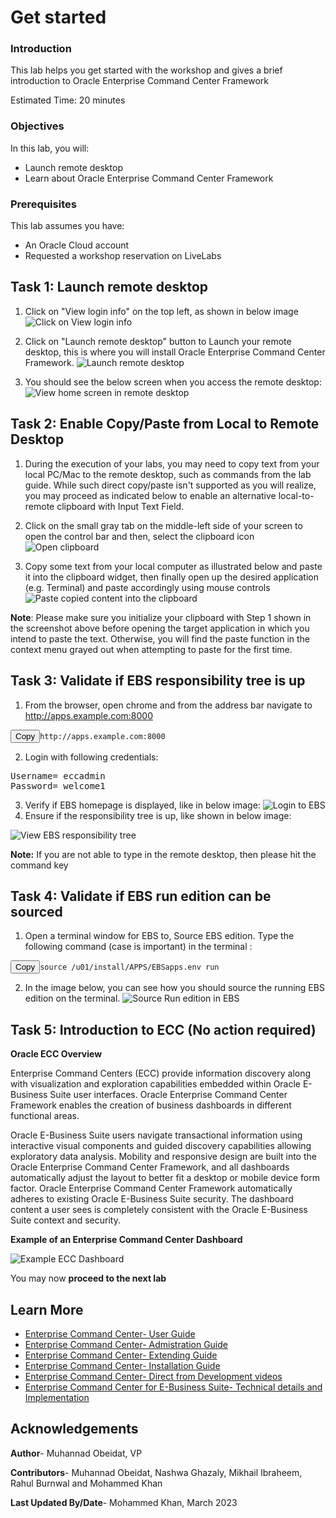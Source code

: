 # Get started

### Introduction


This lab helps you get started with the workshop and gives a brief introduction to Oracle Enterprise Command Center Framework



Estimated Time: 20 minutes

### Objectives
In this lab, you will:
* Launch remote desktop
* Learn about Oracle Enterprise Command Center Framework


### Prerequisites

This lab assumes you have:
* An Oracle Cloud account
* Requested a workshop reservation on LiveLabs




##  

## Task 1: Launch remote desktop

1. Click on  "View login info" on the top left, as shown in below image
  ![Click on View login info](../images/viewlogininfo.png "View login info")

2. Click on "Launch remote desktop" button to Launch your remote desktop, this is where you will install Oracle Enterprise Command Center Framework.
  ![Launch remote desktop](../images/launchremote.png "Launch remote desktop")

3. You should see the below screen when you access the remote desktop:
  ![View home screen in remote desktop](../images/env.png "Home screen in remote desktop")


## Task 2: Enable Copy/Paste from Local to Remote Desktop

1. During the execution of your labs, you may need to copy text from your local PC/Mac to the remote desktop, such as commands from the lab guide. While such direct copy/paste isn't supported as you will realize, you may proceed as indicated below to enable an alternative local-to-remote clipboard with Input Text Field.

2. Click on the small gray tab on the middle-left side of your screen to open the control bar and then, select the clipboard icon
![Open clipboard](../images/clip1.png "Open clipboard")

3. Copy some text from your local computer as illustrated below and paste it into the clipboard widget, then finally open up the desired application (e.g. Terminal) and paste accordingly using mouse controls
![Paste copied content into the clipboard](../images/clip2.png "Paste content in clipboard")

**Note**: Please make sure you initialize your clipboard with Step 1 shown in the screenshot above before opening the target application in which you intend to paste the text. Otherwise, you will find the paste function in the context menu grayed out when attempting to paste for the first time.

## Task 3: Validate if EBS responsibility tree is up

1. From the browser, open chrome and from the address bar navigate to http://apps.example.com:8000 

<pre><button class="copy-button" title="Copy text to clipboard">Copy</button><code class="hljs apache"><span class="copy-code"><span class="hljs-attribute">http://apps.example.com:8000 
</span></code></pre></li>


2. Login with following credentials:

<pre><span class="hljs-attribute">Username= eccadmin
Password= welcome1
</span></code></pre></li>

3. Verify if EBS homepage is displayed, like in below image:
  ![Login to EBS](../images/verify1.png "EBS login")
4. Ensure if the responsibility tree is up, like shown in below image:

  ![View EBS responsibility tree](../images/verify2.png "EBS responsibility tree")

**Note:** If you are not able to type in the remote desktop, then please hit the command key


## Task 4: Validate if EBS run edition can be sourced 

1. Open a terminal window for EBS to,<n> Source EBS edition</n>. Type the following command (case is important) in the terminal :
<pre><button class="copy-button" title="Copy text to clipboard">Copy</button><code class="hljs apache"><span class="copy-code"><span class="hljs-attribute">source /u01/install/APPS/EBSapps.env run
</span></code></pre></li>

2. In the image below, you can see how you should source the running EBS edition on the terminal.
  ![Source Run edition in EBS](../images/validateterminal1.png "Source run edition" )

## Task 5: Introduction to ECC (No action required)

**Oracle ECC Overview**

Enterprise Command Centers (ECC) provide information discovery along with visualization and exploration capabilities embedded within Oracle E-Business Suite user interfaces. Oracle Enterprise Command Center Framework enables the creation of business dashboards in different functional areas.

Oracle E-Business Suite users navigate transactional information using interactive visual components and guided discovery capabilities allowing exploratory data analysis. Mobility and responsive design are built into the Oracle Enterprise Command Center Framework, and all dashboards automatically adjust the layout to better fit a desktop or mobile device form factor. Oracle Enterprise Command Center Framework automatically adheres to existing Oracle E-Business Suite security. The dashboard content a user sees is completely consistent with the Oracle E-Business Suite context and security. 

  **Example of an Enterprise Command Center Dashboard**

  ![Example ECC Dashboard](../images/ebspage.png "ECC Dashboard")



You may now **proceed to the next lab**

  
## Learn More
* [Enterprise Command Center- User Guide](https://docs.oracle.com/cd/E26401_01/doc.122/e22956/T27641T671922.htm)
* [Enterprise Command Center- Admistration Guide](https://docs.oracle.com/cd/E26401_01/doc.122/f34732/toc.htm)
* [Enterprise Command Center- Extending Guide](https://docs.oracle.com/cd/E26401_01/doc.122/f21671/T673609T673618.htm)
* [Enterprise Command Center- Installation Guide](https://support.oracle.com/epmos/faces/DocumentDisplay?_afrLoop=264801675930013&id=2495053.1&_afrWindowMode=0&_adf.ctrl-state=1c6rxqpyoj_102)
* [Enterprise Command Center- Direct from Development videos](https://learn.oracle.com/ols/course/ebs-enterprise-command-centers-direct-from-development/50662/60350)
* [Enterprise Command Center for E-Business Suite- Technical details and Implementation](https://mylearn.oracle.com/ou/component/-/117416)

## Acknowledgements

**Author**- Muhannad Obeidat, VP

**Contributors**-  Muhannad Obeidat, Nashwa Ghazaly, Mikhail Ibraheem, Rahul Burnwal and Mohammed Khan

**Last Updated By/Date**- Mohammed Khan, March 2023

